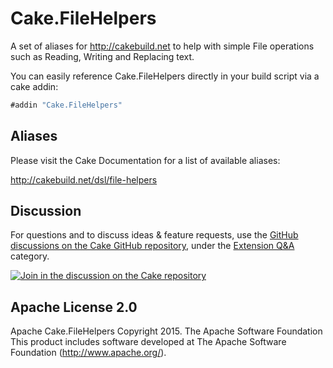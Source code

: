 # Cake.FileHelpers
A set of aliases for http://cakebuild.net to help with simple File operations such as Reading, Writing and Replacing text.


You can easily reference Cake.FileHelpers directly in your build script via a cake addin:

```csharp
#addin "Cake.FileHelpers"
```

## Aliases

Please visit the Cake Documentation for a list of available aliases:

http://cakebuild.net/dsl/file-helpers

## Discussion

For questions and to discuss ideas & feature requests, use the [GitHub discussions on the Cake GitHub repository](https://github.com/cake-build/cake/discussions), under the [Extension Q&A](https://github.com/cake-build/cake/discussions/categories/extension-q-a) category.

[![Join in the discussion on the Cake repository](https://img.shields.io/badge/GitHub-Discussions-green?logo=github)](https://github.com/cake-build/cake/discussions)

## Apache License 2.0
Apache Cake.FileHelpers Copyright 2015. The Apache Software Foundation This product includes software developed at The Apache Software Foundation (http://www.apache.org/).
